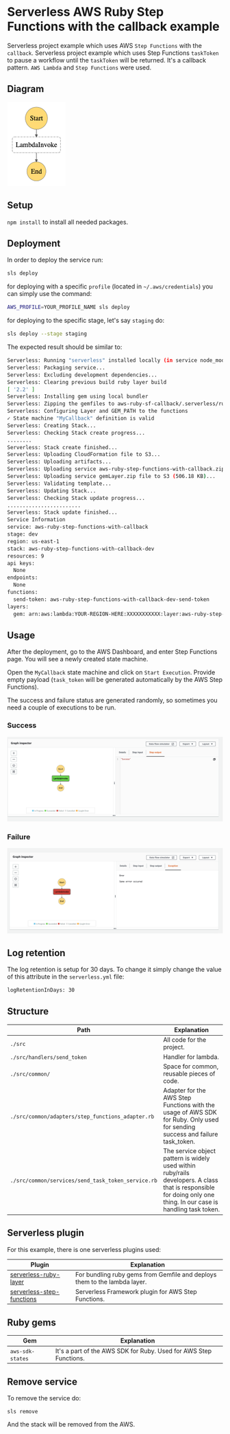 # Serverless AWS Ruby Step Functions with the callback example

Serverless project example which uses AWS `Step Functions` with the `callback`.
Serverless project example which uses Step Functions `taskToken` to pause a workflow until the `taskToken` will be returned. It's a callback pattern. `AWS Lambda` and `Step Functions` were used. 

## Diagram

![diagram](./images/stepfunctions_graph.png)


## Setup

`npm install` to install all needed packages.

## Deployment

In order to deploy the service run:

```bash
sls deploy
```

for deploying with a specific `profile` (located in `~/.aws/credentials`) you can simply use the command:

```bash
AWS_PROFILE=YOUR_PROFILE_NAME sls deploy
```

for deploying to the specific stage, let's say `staging` do:

```bash
sls deploy --stage staging
```

The expected result should be similar to:

```bash
Serverless: Running "serverless" installed locally (in service node_modules)
Serverless: Packaging service...
Serverless: Excluding development dependencies...
Serverless: Clearing previous build ruby layer build
[ '2.2' ]
Serverless: Installing gem using local bundler
Serverless: Zipping the gemfiles to aws-ruby-sf-callback/.serverless/ruby_layer/gemLayer.zip
Serverless: Configuring Layer and GEM_PATH to the functions
✓ State machine "MyCallback" definition is valid
Serverless: Creating Stack...
Serverless: Checking Stack create progress...
........
Serverless: Stack create finished...
Serverless: Uploading CloudFormation file to S3...
Serverless: Uploading artifacts...
Serverless: Uploading service aws-ruby-step-functions-with-callback.zip file to S3 (136 KB)...
Serverless: Uploading service gemLayer.zip file to S3 (506.18 KB)...
Serverless: Validating template...
Serverless: Updating Stack...
Serverless: Checking Stack update progress...
........................
Serverless: Stack update finished...
Service Information
service: aws-ruby-step-functions-with-callback
stage: dev
region: us-east-1
stack: aws-ruby-step-functions-with-callback-dev
resources: 9
api keys:
  None
endpoints:
  None
functions:
  send-token: aws-ruby-step-functions-with-callback-dev-send-token
layers:
  gem: arn:aws:lambda:YOUR-REGION-HERE:XXXXXXXXXXX:layer:aws-ruby-step-functions-with-callback-dev-ruby-bundle:1
```

## Usage

After the deployment, go to the AWS Dashboard, and enter Step Functions page. You will see a newly created state machine.

Open the  `MyCallback` state machine and click on `Start Execution`. Provide empty payload (`task_token` will be generated automatically by the AWS Step Functions).

The success and failure status are generated randomly, so sometimes you need a couple of executions to be run.

### Success

![success-execution](./images/success-execution.png)


### Failure

![failure-execution](./images/failure-execution.png)



## Log retention

The log retention is setup for 30 days. To change it simply change the value of this attribute in the `serverless.yml` file:


``` bash
logRetentionInDays: 30
```

## Structure

| Path                                          | Explanation                                                                                                                                                     |
|-----------------------------------------------|-----------------------------------------------------------------------------------------------------------------------------------------------------------------|
| `./src`                                       | All code for the project.                                                                                                                                       |
| `./src/handlers/send_token`                   | Handler for lambda.                                                                                                                                             |
| `./src/common/`                               | Space for common, reusable pieces of code.                                                                                                                      |
| `./src/common/adapters/step_functions_adapter.rb`        | Adapter for the AWS Step Functions with the usage of AWS SDK for Ruby. Only used for sending success and failure task_token.                                                                    |
| `./src/common/services/send_task_token_service.rb` | The service object pattern is widely used within ruby/rails developers. A class that is responsible for doing only one thing. In our case is handling task token. |

## Serverless plugin

For this example, there is one serverless plugins used:

| Plugin                | Explanation                                                               |
|-----------------------|---------------------------------------------------------------------------|
| [serverless-ruby-layer](https://www.npmjs.com/package/serverless-ruby-layer) | For bundling ruby gems from Gemfile and deploys them to the lambda layer. |
| [serverless-step-functions](https://www.npmjs.com/package/serverless-step-functions)       | Serverless Framework plugin for AWS Step Functions. |

## Ruby gems

| Gem           | Explanation                                                                                             |
|---------------|---------------------------------------------------------------------------------------------------------|
| `aws-sdk-states` | It's a part of the AWS SDK for Ruby. Used for AWS Step Functions. |

## Remove service

To remove the service do:

```
sls remove
```
And the stack will be removed from the AWS.